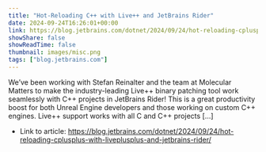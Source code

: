 ```yaml
---
title: "Hot-Reloading C++ with Live++ and JetBrains Rider"
date: 2024-09-24T16:26:01+00:00
link: https://blog.jetbrains.com/dotnet/2024/09/24/hot-reloading-cplusplus-with-liveplusplus-and-jetbrains-rider/
showShare: false
showReadTime: false
thumbnail: images/misc.png
tags: ["blog.jetbrains.com"]
---
```

We’ve been working with Stefan Reinalter and the team at Molecular Matters to make the industry-leading Live++ binary patching tool work seamlessly with C++ projects in JetBrains Rider! This is a great productivity boost for both Unreal Engine developers and those working on custom C++ engines. Live++ support works with all C and C++ projects […]

- Link to article: https://blog.jetbrains.com/dotnet/2024/09/24/hot-reloading-cplusplus-with-liveplusplus-and-jetbrains-rider/